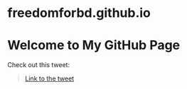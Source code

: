 # freedomforbd.github.io

<!DOCTYPE html>
<html lang="en">
<head>
    <meta charset="UTF-8">
    <meta name="viewport" content="width=device-width, initial-scale=1.0">
    <title>My GitHub Page</title>
</head>
<body>
    <h1>Welcome to My GitHub Page</h1>
    <p>Check out this tweet:</p>
    <blockquote class="twitter-tweet">
        <a href="https://twitter.com/RepAOC/status/1814426498755113368">Link to the tweet</a>
    </blockquote>
    <script async src="https://platform.twitter.com/widgets.js" charset="utf-8"></script>
</body>
</html>
